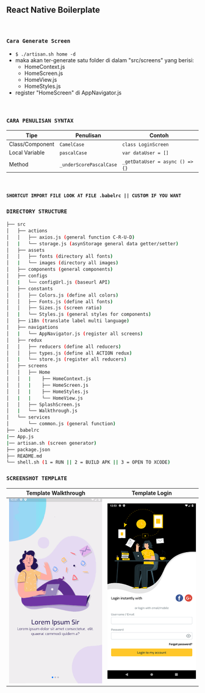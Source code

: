 ## React Native Boilerplate

<br>

### `Cara Generate Screen`
- ```$ ./artisan.sh home -d```
- maka akan ter-generate satu folder di dalam "src/screens" yang berisi:
  - HomeContext.js
  - HomeScreen.js
  - HomeView.js
  - HomeStyles.js
- register "HomeScreen" di AppNavigator.js

<br>

### `CARA PENULISAN SYNTAX`
|Tipe|Penulisan|Contoh| 
|---|---|---|
|Class/Component|`CamelCase`|`class LoginScreen`|
|Local Variable|`pascalCase`|`var dataUser = []`|
|Method|`_underScorePascalCase`|`_getDataUser = async () => {}`|

<br>

#### `SHORTCUT IMPORT FILE LOOK AT FILE .babelrc || CUSTOM IF YOU WANT`

### `DIRECTORY STRUCTURE`
```bash
├── src
│   ├── actions
│   │   ├── axios.js (general function C-R-U-D)
│   |   └── storage.js (asynStorage general data getter/setter)
│   ├── assets
│   │   ├── fonts (directory all fonts)
│   |   └── images (directory all images)
│   ├── components (general components)
│   ├── configs
│   |   └── configUrl.js (baseurl API)
│   ├── constants
│   │   ├── Colors.js (define all colors)
│   │   ├── Fonts.js (define all fonts)
│   │   ├── Sizes.js (screen ratio)
│   |   └── Styles.js (general styles for components)
│   ├── i18n (translate label multi language)
│   ├── navigations
│   |   └── AppNavigator.js (register all screens)
│   ├── redux
│   │   ├── reducers (define all reducers)
│   │   ├── types.js (define all ACTION redux)
│   |   └── store.js (register all reducers)
│   ├── screens
│   │   ├── Home
│   │   |    ├── HomeContext.js
│   │   |    ├── HomeScreen.js
│   │   |    ├── HomeStyles.js
│   |   |    └── HomeView.js
│   │   ├── SplashScreen.js
│   |   └── Walkthrough.js
│   └── services
│       └── common.js (general function)
├── .babelrc
|── App.js
|── artisan.sh (screen generator)
├── package.json
├── README.md
└── shell.sh (1 = RUN || 2 = BUILD APK || 3 = OPEN TO XCODE)
```

### `SCREENSHOT TEMPLATE`

<table>
  <thead>
    <th>Template Walkthrough</th>
    <th>Template Login</th>
  </thead>
  <tbody>
    <td><img src='./walkthrough.gif' /></td>
    <td><img src='./login.png' /></td>
  </tbody>
</table>
